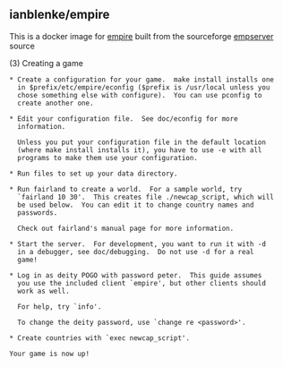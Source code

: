 ## ianblenke/empire

This is a docker image for [empire](http://www.wolfpackempire.com/) built from the sourceforge [empserver](https://empserver.sf.net) source

(3) Creating a game

    * Create a configuration for your game.  make install installs one
      in $prefix/etc/empire/econfig ($prefix is /usr/local unless you
      chose something else with configure).  You can use pconfig to
      create another one.

    * Edit your configuration file.  See doc/econfig for more
      information.

      Unless you put your configuration file in the default location
      (where make install installs it), you have to use -e with all
      programs to make them use your configuration.

    * Run files to set up your data directory.

    * Run fairland to create a world.  For a sample world, try
      `fairland 10 30'.  This creates file ./newcap_script, which will
      be used below.  You can edit it to change country names and
      passwords.

      Check out fairland's manual page for more information.

    * Start the server.  For development, you want to run it with -d
      in a debugger, see doc/debugging.  Do not use -d for a real
      game!

    * Log in as deity POGO with password peter.  This guide assumes
      you use the included client `empire', but other clients should
      work as well.

      For help, try `info'.

      To change the deity password, use `change re <password>'.

    * Create countries with `exec newcap_script'.

    Your game is now up!

